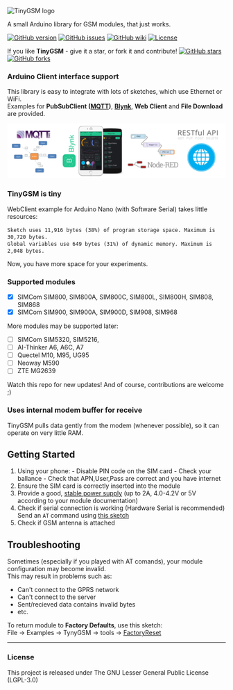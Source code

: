 ![TinyGSM logo](https://cdn.rawgit.com/vshymanskyy/TinyGSM/ffac7710ec93ec36648ec336b08a5856dcba6154/extras/logo.svg)

A small Arduino library for GSM modules, that just works.
<!---
[![GitHub download](https://img.shields.io/github/downloads/vshymanskyy/TinyGSM/total.svg)](https://github.com/vshymanskyy/TinyGSM/releases/latest)
[![GitHub stars](https://img.shields.io/github/stars/vshymanskyy/TinyGSM.svg)](https://github.com/vshymanskyy/TinyGSM/stargazers)
--->
[![GitHub version](https://img.shields.io/github/release/vshymanskyy/TinyGSM.svg)](https://github.com/vshymanskyy/TinyGSM/releases/latest)
[![GitHub issues](https://img.shields.io/github/issues/vshymanskyy/TinyGSM.svg)](https://github.com/vshymanskyy/TinyGSM/issues)
[![GitHub wiki](https://img.shields.io/badge/Wiki-available-brightgreen.svg)](https://github.com/vshymanskyy/TinyGSM/wiki)
[![License](https://img.shields.io/badge/license-LGPL3-blue.svg)](https://github.com/vshymanskyy/TinyGSM/blob/master/LICENSE)

If you like **TinyGSM** - give it a star, or fork it and contribute! 
[![GitHub stars](https://img.shields.io/github/stars/vshymanskyy/TinyGSM.svg?style=social&label=Star)](https://github.com/vshymanskyy/TinyGSM/stargazers) 
[![GitHub forks](https://img.shields.io/github/forks/vshymanskyy/TinyGSM.svg?style=social&label=Fork)](https://github.com/vshymanskyy/TinyGSM/network)

### Arduino Client interface support
This library is easy to integrate with lots of sketches, which use Ethernet or WiFi.  
Examples for **PubSubClient ([MQTT](http://mqtt.org/))**, **[Blynk](http://blynk.cc)**, **Web Client** and **File Download** are provided.

![examples](/extras/examples.png)

### TinyGSM is tiny
WebClient example for Arduino Nano (with Software Serial) takes little resources:
```
Sketch uses 11,916 bytes (38%) of program storage space. Maximum is 30,720 bytes.
Global variables use 649 bytes (31%) of dynamic memory. Maximum is 2,048 bytes.
```
Now, you have more space for your experiments.

### Supported modules
- [x] SIMCom SIM800, SIM800A, SIM800C, SIM800L, SIM800H, SIM808, SIM868
- [x] SIMCom SIM900, SIM900A, SIM900D, SIM908, SIM968

More modules may be supported later:
- [ ] SIMCom SIM5320, SIM5216, 
- [ ] AI-Thinker A6, A6C, A7
- [ ] Quectel M10, M95, UG95
- [ ] Neoway M590
- [ ] ZTE MG2639

Watch this repo for new updates! And of course, contributions are welcome ;)

### Uses internal modem buffer for receive
TinyGSM pulls data gently from the modem (whenever possible), so it can operate on very little RAM.

## Getting Started

  1. Using your phone:
    - Disable PIN code on the SIM card
    - Check your ballance
    - Check that APN,User,Pass are correct and you have internet
  2. Ensure the SIM card is correctly inserted into the module
  3. Provide a good, [stable power supply](wiki/Powering-GSM-module) (up to 2A, 4.0-4.2V or 5V according to your module documentation)
  4. Check if serial connection is working (Hardware Serial is recommended)  
     Send an ```AT``` command using [this sketch](tools/AT_Debug/AT_Debug.ino)
  5. Check if GSM antenna is attached

## Troubleshooting

Sometimes (especially if you played with AT comands), your module configuration may become invalid.  
This may result in problems such as:

 * Can't connect to the GPRS network
 * Can't connect to the server
 * Sent/recieved data contains invalid bytes
 * etc.

To return module to **Factory Defaults**, use this sketch:  
  File -> Examples -> TynyGSM -> tools -> [FactoryReset](https://github.com/vshymanskyy/TinyGSM/blob/master/tools/FactoryReset/FactoryReset.ino)

__________

### License
This project is released under
The GNU Lesser General Public License (LGPL-3.0)
